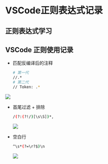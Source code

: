 # VSCode正则表达式记录

## 正则表达式学习

## VSCode 正则使用记录

- 匹配反编译后的注释

  ```sh
  # 第一代
  //.*
  # 第二代
  // Token: .*
  ```

![](/images/2021-01-08-17-05-44.png)

- 首尾过滤 + 排除

  ```sh
  /(?:(?!/)[\s\S])*,
  ```

  ![](/images/2021-01-08-17-03-47.png)

- 空白行

  ```sh
  ^\s*(?=\r?$)\n
  ```

  ![](/images/2021-01-08-17-16-23.png)